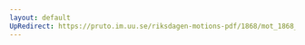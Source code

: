 ```yaml
---
layout: default
UpRedirect: https://pruto.im.uu.se/riksdagen-motions-pdf/1868/mot_1868__ak__58/mot_1868__ak__58-001.pdf
---
```

